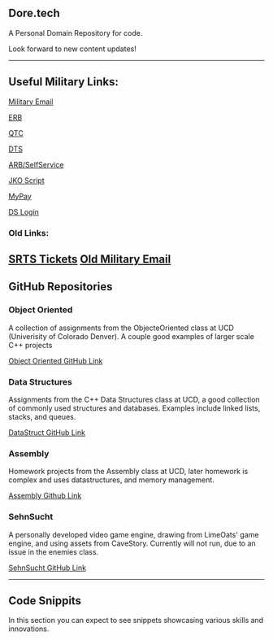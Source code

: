 ## Dore.tech

A Personal Domain Repository for code. 

Look forward to new content updates! 

--------------------------------------------------------
## Useful Military Links:
[Military Email](https://webmail.apps.mil/)

[ERB](https://selfservice.rcms.usar.army.mil/SelfService/esrbss/SelfService)

[QTC](https://esa.qtcm.com/SecureAuth8/?SAMLRequest=pVbbkqJKFn33KyrsR6MKELxgdFUENxUEFRQUXya4JBeFTCBBkK8ftLqrq845c6ZnzmNu9lq5cu2dm%2FyOnTTJZlxVRtAAeQVw%2BdSkCcSzx4fXflXAGXJwjGfQSQGeld5sx2nqbPhCzrIClchDSf%2BJwxgUZYyggCCuUlDsQHGNPWAa6ms%2FKssMzwgCp9lLXnrpi4dS4k5P4IzoOII4AUSGcEk4Hu4%2FiZ2GGDp3tl9YgJ1f2B3wqgLcNU%2BJ%2FpMsvvb%2F5bojlhozDM0yE4qlPGYCRvRoOiGZgA182hmTQzD0umSMKyBDXDqwfO0PySHzTI6fKWY%2FJGfMdEaNX0hyeOo%2FzVHhPXboNJRFBfpP2x%2BH5WPoxzD8e2fc9yQ8W%2B732%2BftZrfvP1mgwI8zdQn9t%2B93A2YPOcUnx%2F%2Be1vlpc%2F%2Ftr03NvhOfeN%2B%2B%2B3i2i8POzM6vH7v4%2BN3VDlvX9UtNv6AiJIYkSRIkS3Q5Po7Db%2F0PLPBlGKD%2FAyw4EMHYc5K4fRRTA2WE%2FCcuCVERl1H6H5gogiLvTM%2Bg8Z49ioHf%2BsTXg%2Fw2Ecn8lPScogJ8K7DzjCNnOBr%2FoDRAAAoAPfBkGvJr%2F9vvttEDvC8ciANUpPjr8r8K%2B%2BIVgFeQoAz4z%2Fjn%2BX6I%2B33Cv7Ds7TvwZjL0kgrHV7C%2Bd1LmeAD%2FqCPwfp%2Bq63wQxI0a4%2B7GNPiujvgs7w%2FLdzfEOOyu8f9Yqa4S377U553FcpIKvKkk9ldxOdok7Z7fAHa7drz5duW07NU9tmTlw9WxzetqGeqvD0WfwY%2FAR7Xfl7%2Ba%2B2t7vSNSYFUCdLaY5rfMwgzFxYgOj2NrcInzS2FGVJb5Z9Py9J094ZqALbXhpBpur1bEZVOqYqz5HJUAmFcmGNeOuNRJt0Eu5yiH4XWwkYe4MmtcJMs6WomVaW%2FkdGurYiC5pGoenIxf1IpOykvXSAn6pDHsHExuh%2FU0hIp6khGlgy2BioBVJLghfblpOO%2B2PTKsPbod6nE%2B1rXjkh3ftpEXb8JMYjmUrfBCzg5%2BwkGfTw0GLfeFSsNhejByRKvxKaNShkHiaV%2FtVMcKaI3Sq9o92PWlPaqniNCtdS1u4WAT1ANDMM%2BeMXRQItX1vGqj%2BSE1tcke8warpSMruNxu%2FMRe60tC5IxrMw2nnFnc6tfXD%2Bs%2FeX23fwVuH6U4jkhWdErnYyHcp17QzZISvGmyLJpnQeDOecjVMs%2BFsrSQznttz6358JJHl3jB1iTP6XjOiXyh6bgWdFu0dH0h1YrVM1tJ1bjLgqNMSeA1QSelRjpzOh%2BuLZ7z9oK1jtyYl5wDFXmtdNR48z030jamZYg9WaIiN53D04FKXKg3Qssp72C85y6JqRlmLdWPHUWpblr3yFXe0Ti7u9HZHZJ1bxl5a%2B0sN9peHmlnidJEvTncY%2B0jNvyInf8s%2F66%2B90%2Fk39X3%2Fon8MJTiTgG5EHb5Yie7tKhLndsmxzEyL9bcPWHFoa4yulBSensGW2Ons745V%2FNo2ijUpMCoJ2gyYQYbUi3la3xdrG%2BrYFJNoOzDgWF7ucC5zGGyGB%2FZ07JkR%2FNbk4Q0NtQLksA1LW2r510V77axxzbehIOBcspYLrUNmOvscmwdWVAvGemANiEYAkGTYLlYTOrr4HxYTYgC3qJzD8Hgapck5XLRerQYIUds8yvc325py6kxnDv0TicbDSx2fhsPYvW0624nsSfXqwV5W7lej2lhWNcRosHtvOPJFs53RkxzaWpnV9Ljz4RLWdUSnuvteJzyA35yOa4VhjYb5XSUmNboKXzN%2BnRw0c%2Fg3NBDja0zoj6ZMPFkHCsjtszYAWfIK20JBlqa0puY5S%2FAgeM1orhQ43scJ9WibisrdJKjq7fmdEnldU7sKsBzUmqRYeOJ0aQSQz83ivOZkCXoyZYgK7dBTbaj3nVVB6uoORLNydoQTSx3zcAmPM2epmgiLgk3yo%2FE2Gosdwwv0TYkdGQfqpGe5RBtg8WpFwoipbLtcgTlfCLkYm7ZW2%2B05kf46rlHxQGKPCFzw1rZ0nRXHRibzmWVH7ec66MsOx56cjiOq0AjVTerbpXPnzWm2tN1qCvltBqcjsqF7vqtSq6lVO%2Fa6ZIQTNVK0c1TKm7C3ujefrGF%2BmqlDMdBebDpJNBG5iEEJWKwyXdOK6wlHXYLcmOvNrpMkDhBpznlZ2E8KbfqLuotCA5aN%2BDmsaTtMBX55JAFUnBV5Aw2yIOHYEyDtGJ0JlQu84Pr2Mxr7zHG%2FjiaPoLvw4v4PNa%2BjL331182u%2F%2BXZXGLkti7dX%2FJBNVCATqm137gJPjxECD%2B%2FEB%2F%2Bzc%3D)

[DTS](https://dtsproweb.defensetravel.osd.mil/dts-app/pubsite/all/view)

[ARB/SelfService](https://selfservice.rcms.usar.army.mil/)

[JKO Script](https://github.com/Clutch152/scripts/blob/master/JKO/simplejko.md)

[MyPay](https://mypay.dfas.mil/)

[DS Login](https://pki.dmdc.osd.mil/identitymanagement/app/login)

### Old Links:
[SRTS Tickets](https://army.deps.mil/army/cmds/usarc_88RSC_PER2/SRTS/default.aspx)
[Old Military Email](https://web-cols04.mail.mil/owa) 
--------------------------------------------------------
## GitHub Repositories

### Object Oriented

A collection of assignments from the ObjecteOriented class at UCD (Univerisity of Colorado Denver). A couple good examples of larger scale C++ projects

[Object Oriented GitHub Link](https://github.com/ndore444/ObjectOriented)

### Data Structures

Assignments from the C++ Data Structures class at UCD, a good collection of commonly used structures and databases. Examples include linked lists, stacks, and queues. 

[DataStruct GitHub Link](https://github.com/ndore444/DataStructures)

### Assembly

Homework projects from the Assembly class at UCD, later homework is complex and uses datastructures, and memory management. 

[Assembly Github Link](https://github.com/ndore444/Assembly)

### SehnSucht

A personally developed video game engine, drawing from LimeOats' game engine, and using assets from CaveStory. Currently will not run, due to an issue in the enemies class. 

[SehnSucht GitHub Link](https://github.com/ndore444/Sehnsucht)

--------------------------------------------------------
## Code Snippits

In this section you can expect to see snippets showcasing various skills and innovations.

